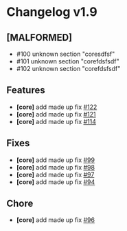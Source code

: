 # Changelog v1.9

## [MALFORMED]


 - #100 unknown section "coresdfsf"
 - #101 unknown section "corefdsfsdf"
 - #102 unknown section "corefdsfsdf"

## Features


 - **[core]** add made up fix [#122](https://github.com/nevermarine/test-gen-changelogs/pull/122)
 - **[core]** add made up fix [#121](https://github.com/nevermarine/test-gen-changelogs/pull/121)
 - **[core]** add made up fix [#114](https://github.com/nevermarine/test-gen-changelogs/pull/114)

## Fixes


 - **[core]** add made up fix [#99](https://github.com/nevermarine/test-gen-changelogs/pull/99)
 - **[core]** add made up fix [#98](https://github.com/nevermarine/test-gen-changelogs/pull/98)
 - **[core]** add made up fix [#97](https://github.com/nevermarine/test-gen-changelogs/pull/97)
 - **[core]** add made up fix [#94](https://github.com/nevermarine/test-gen-changelogs/pull/94)

## Chore


 - **[core]** add made up fix [#96](https://github.com/nevermarine/test-gen-changelogs/pull/96)

